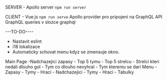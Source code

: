 SERVER
	- Apollo server
	`npm run server`

CLIENT
	- Vue.js 
	`npm run serve`
	Apollo provider pro pripojeni na GraphQL API
	GraphQL queries v slozce graphql


---TO-DO----
- Nastavit eslint
- i18 lokalizace
- Automaticky schovat menu kdyz se zmensuje okno.

Main Page
	-Nadchazejici zapasy
	- Top 5 tymu
	- Top 5 strelcu
	- Strelci kteri nedali dlouho gol
	- Tym co dlouho nevyhral
	- Tym kteremu se dari
Menu
	- Zapasy
		- Tymy 
		- Hraci
		- Nadchazejici 
	- Tymy
	- Hraci
	- Tabulky
